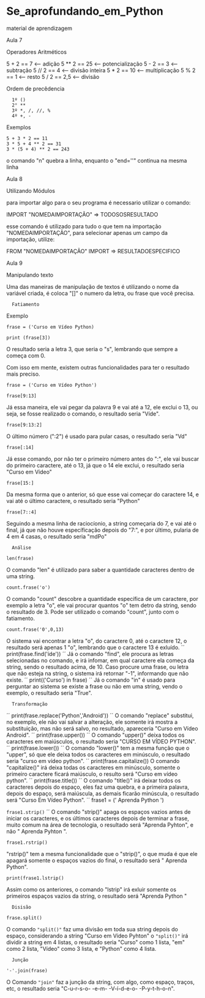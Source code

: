 # Se_aprofundando_em_Python
 material de aprendizagem 

Aula 7

Operadores Aritméticos

   5 + 2 == 7 <-- adição              5 ** 2 == 25 <-- potencialização
   5 - 2 == 3 <-- subtração             5 // 2 == 4 <-- divisão inteira
   5 * 2 == 10 <-- multiplicação            5 % 2 == 1 <-- resto
   5 / 2 == 2,5 <-- divisão

Ordem de precêdencia 

      1º ()
      2° **
      3º *, /, //, %
      4º +, -

Exemplos

    5 + 3 * 2 == 11
    3 * 5 + 4 ** 2 == 31
    3 * (5 + 4) ** 2 == 243

   o comando "n\" quebra a linha, enquanto o "end=''" continua na mesma linha

Aula 8

Utilizando Módulos

para importar algo para o seu programa é necessario utilizar o comando:

IMPORT "NOMEDAIMPORTAÇÃO" => TODOSOSRESULTADO

esse comando é utilizado para tudo o que tem na importação "NOMEDAIMPORTAÇÃO", para selecionar apenas um campo da importação, utilize:

FROM "NOMEDAIMPORTAÇÃO" IMPORT => RESULTADOESPECIFICO

Aula 9

Manipulando texto

   Uma das maneiras de manipulação de textos é utilizando o nome da variável criada, é coloca "[]" o numero da letra, ou frase que você precisa.

      Fatiamento

   Exemplo
```
frase = ('Curso em Vídeo Python)
               
print (frase[3])
```
   O resultado seria a letra 3, que seria o "s", lembrando que sempre a começa com 0.

   Com isso em mente, existem outras funcionalidades para ter o resultado mais preciso.
```
frase = ('Curso em Vídeo Python')

frase[9:13]
```
   Já essa maneira, ele vai pegar da palavra 9 e vai até a 12, ele exclui o 13, ou seja, se fosse realizado o comando, o resultado seria "Víde".
```
frase[9:13:2]
```

   O último número (":2") é usado para pular casas, o resultado seria "Vd"

```
frase[:14]
```

   Já esse comando, por não ter o primeiro número antes do ":", ele vai buscar do primeiro caractere, até o 13, já que o 14 ele exclui, o resultado seria "Curso em Vídeo"

```
frase[15:]
```
   Da mesma forma que o anterior, só que esse vai começar do caractere 14, e vai até o último caractere, o resultado seria "Python"
```
frase[7::4]
```
   Seguindo a mesma linha de raciocíonio, a string começaria do 7, e vai até o final, já que não houve específicação depois do "7:", e por último, pularia de 4 em 4 casas, o resultado seria "mdPo"

      Análise
```
len(frase)
```
   O comando "len" é utilizado para saber a quantidade caracteres dentro de uma string.
```
count.frase('o')
```
   O comando "count" descobre a quantidade específica de um caractere, por exemplo a letra "o", ele vai procurar quantos "o" tem detro da string, sendo o resultado de 3.
      Pode ser utilizado o comando "count", junto com o fatiamento.
```
count.frase('0',0,13)
```
   O sistema vai encontrar a letra "o", do caractere 0, até o caractere 12, o resultado será apenas 1 "o", lembrando que o caractere 13 é exluído. 
´´
print(frase.find('íde'))
´´
   Já o comando "find", ele procura as letras selecionadas no comando, e irá infomar, em qual caractere ela começa da string, sendo o resultado acima, de 10.
      Caso procure uma frase, ou letra que não esteja na string, o sistema irá retornar "-1", informando que não existe.
´´
print(('Curso') in frase)
´´
   Já o comando "in" é usado para perguntar ao sistema se existe a frase ou não em uma string, vendo o exemplo, o resultado seria "True".

      Transformação
´´
print(frase.replace('Python','Android'))
´´
   O comando "replace" substitui, no exemplo, ele não vai salvar a alteração, ele somente irá mostra a substituição, mas não será salvo, no resultado, apareceria "Curso em Vídeo Android".
´´
print(frase.upper())
´´
   O comando "upper()" deixa todos os caracteres em maiúsculos, o resultado seria "CURSO EM VÍDEO PYTHON".
´´
print(frase.lower())
´´
   O comando "lower()" tem a mesma função que o "upper", só que ele deixa todos os caracteres em minúsculo, o resultado seria "curso em vídeo python".
´´
print(frase.capitalize())
   O comando "capitalize()" irá deixa todas os caracteres em minúsculo, somente o primeiro caractere ficará maiúsculo, o resulto será "Curso em vídeo python".
´´
print(frase.title())
´´
   O comando "title()" irá deixar todos os caracteres depois do espaço, eles faz uma quebra, e a primeira palavra, depois do espaço, será maiúscula, as demais ficarão minúscula, o resultado será "Curso Em Vídeo Python".
´´
frase1 = ('   Aprenda Python   ')

`frase1.strip()`
´´
   O comando "strip()" apaga os espaços vazios antes de iniciar os caracteres, e os últimos caracteres depois de terminar a frase, muito comum na área de tecnologia, o resultado será "Aprenda Pyhton", e não "   Aprenda Pyhton   ".

`frase1.rstrip()`

   "rstrip()" tem a mesma funcionalidade que o "strip()", o que muda é que ele apagará somente o espaços vazios do final, o resultado será "   Aprenda Python".

`print(frase1.lstrip()`

   Assim como os anteriores, o comando "lstrip" irá exluir somente os primeiros espaços vazios da string, o resultado será "Aprenda Python   "


      Disisão

`frase.split()`

O comando `"split()"` faz uma divisão em toda sua string depois do espaço, considerando a string "Curso em Vídeo Pyhton" o `"split()"` irá dividir a string em 4 listas, o resultado seria "Curso" como 1 lista, "em" como 2 lista, "Vídeo" como 3 lista, e "Python" como 4 lista.

      Junção

`'-'.join(frase)`
 
   O Comando `"join"` faz a junção da string, com algo, como espaço, traços, etc, o resultado seria "C-u-r-s-o- -e-m- -V-í-d-e-o- -P-y-t-h-o-n".